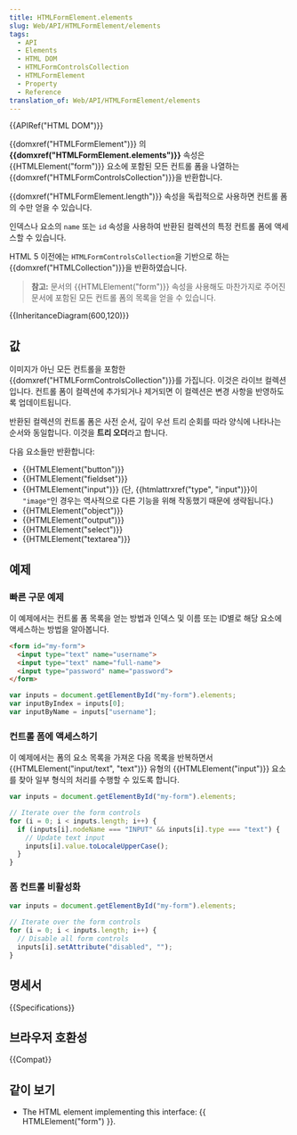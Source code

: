 ```yaml
---
title: HTMLFormElement.elements
slug: Web/API/HTMLFormElement/elements
tags:
  - API
  - Elements
  - HTML DOM
  - HTMLFormControlsCollection
  - HTMLFormElement
  - Property
  - Reference
translation_of: Web/API/HTMLFormElement/elements
---
```

{{APIRef("HTML DOM")}}

{{domxref("HTMLFormElement")}} 의 **{{domxref("HTMLFormElement.elements")}}** 속성은 {{HTMLElement("form")}} 요소에 포함된 모든 컨트롤 폼을 나열하는 {{domxref("HTMLFormControlsCollection")}}을 반환합니다.

{{domxref("HTMLFormElement.length")}} 속성을 독립적으로 사용하면 컨트롤 폼의 수만 얻을 수 있습니다.

인덱스나 요소의 `name` 또는 `id` 속성을 사용하여 반환된 컬렉션의 특정 컨트롤 폼에 액세스할 수 있습니다.

HTML 5 이전에는 `HTMLFormControlsCollection`을 기반으로 하는 {{domxref("HTMLCollection")}}을 반환하였습니다.

> **참고:** 문서의 {{HTMLElement("form")}} 속성을 사용해도 마찬가지로 주어진 문서에 포함된 모든 컨트롤 폼의 목록을 얻을 수 있습니다.

{{InheritanceDiagram(600,120)}}

## 값

이미지가 아닌 모든 컨트롤을 포함한 {{domxref("HTMLFormControlsCollection")}}를 가집니다. 이것은 라이브 컬렉션입니다. 컨트롤 폼이 컬렉션에 추가되거나 제거되면 이 컬렉션은 변경 사항을 반영하도록 업데이트됩니다.

반환된 컬렉션의 컨트롤 폼은 사전 순서, 깊이 우선 트리 순회를 따라 양식에 나타나는 순서와 동일합니다. 이것을 **트리 오더**라고 합니다.

다음 요소들만 반환합니다:

- {{HTMLElement("button")}}
- {{HTMLElement("fieldset")}}
- {{HTMLElement("input")}} (단, {{htmlattrxref("type", "input")}}이 `"image"`인 경우는 역사적으로 다른 기능을 위해 작동했기 때문에 생략됩니다.)
- {{HTMLElement("object")}}
- {{HTMLElement("output")}}
- {{HTMLElement("select")}}
- {{HTMLElement("textarea")}}

## 예제

### 빠른 구문 예제

이 예제에서는 컨트롤 폼 목록을 얻는 방법과 인덱스 및 이름 또는 ID별로 해당 요소에 액세스하는 방법을 알아봅니다.

```html
<form id="my-form">
  <input type="text" name="username">
  <input type="text" name="full-name">
  <input type="password" name="password">
</form>
```

```js
var inputs = document.getElementById("my-form").elements;
var inputByIndex = inputs[0];
var inputByName = inputs["username"];
```

### 컨트롤 폼에 액세스하기

이 예제에서는 폼의 요소 목록을 가져온 다음 목록을 반복하면서 {{HTMLElement("input/text", "text")}} 유형의 {{HTMLElement("input")}} 요소를 찾아 일부 형식의 처리를 수행할 수 있도록 합니다.

```js
var inputs = document.getElementById("my-form").elements;

// Iterate over the form controls
for (i = 0; i < inputs.length; i++) {
  if (inputs[i].nodeName === "INPUT" && inputs[i].type === "text") {
    // Update text input
    inputs[i].value.toLocaleUpperCase();
  }
}
```

### 폼 컨트롤 비활성화

```js
var inputs = document.getElementById("my-form").elements;

// Iterate over the form controls
for (i = 0; i < inputs.length; i++) {
  // Disable all form controls
  inputs[i].setAttribute("disabled", "");
}
```

## 명세서

{{Specifications}}

## 브라우저 호환성

{{Compat}}

## 같이 보기

- The HTML element implementing this interface: {{ HTMLElement("form") }}.

